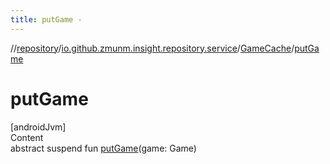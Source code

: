```yaml
---
title: putGame -
---
```

//[repository](../../../index.md)/[io.github.zmunm.insight.repository.service](../index.md)/[GameCache](index.md)/[putGame](put-game.md)



# putGame  
[androidJvm]  
Content  
abstract suspend fun [putGame](put-game.md)(game: Game)  



